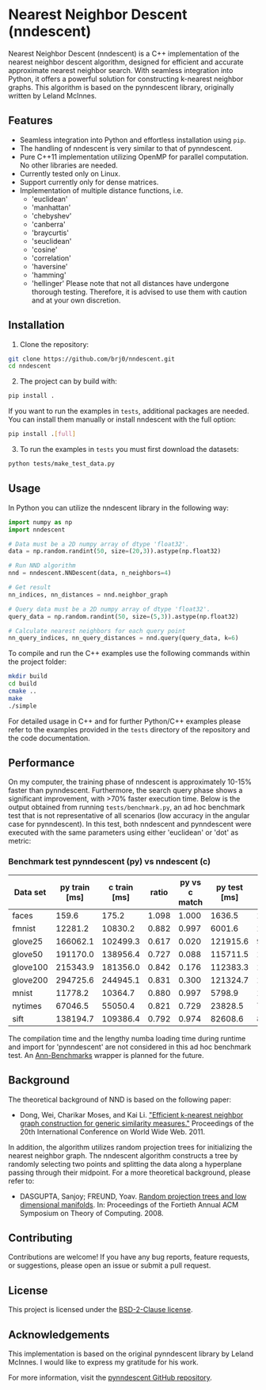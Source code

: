 # Nearest Neighbor Descent (nndescent)

Nearest Neighbor Descent (nndescent) is a C++ implementation of the nearest neighbor descent algorithm, designed for efficient and accurate approximate nearest neighbor search. With seamless integration into Python, it offers a powerful solution for constructing k-nearest neighbor graphs. This algorithm is based on the pynndescent library, originally written by Leland McInnes.


## Features

- Seamless integration into Python and effortless installation using `pip`.
- The handling of nndescent is very similar to that of pynndescent.
- Pure C++11 implementation utilizing OpenMP for parallel computation. No other libraries are needed.
- Currently tested only on Linux.
- Support currently only for dense matrices.
- Implementation of multiple distance functions, i.e.
    - 'euclidean'
    - 'manhattan'
    - 'chebyshev'
    - 'canberra'
    - 'braycurtis'
    - 'seuclidean'
    - 'cosine'
    - 'correlation'
    - 'haversine'
    - 'hamming'
    - 'hellinger'
Please note that not all distances have undergone thorough testing. Therefore, it is advised to use them with caution and at your own discretion.


## Installation

1. Clone the repository:

```sh
git clone https://github.com/brj0/nndescent.git
cd nndescent
```

2. The project can by build with:

```sh
pip install .
```

If you want to run the examples in `tests`, additional packages are needed. You can install them manually or install nndescent with the full option:

```sh
pip install .[full]
```

3. To run the examples in `tests` you must first download the datasets:

```sh
python tests/make_test_data.py
```


## Usage

In Python you can utilize the nndescent library in the following way:

```python
import numpy as np
import nndescent

# Data must be a 2D numpy array of dtype 'float32'.
data = np.random.randint(50, size=(20,3)).astype(np.float32)

# Run NND algorithm
nnd = nndescent.NNDescent(data, n_neighbors=4)

# Get result
nn_indices, nn_distances = nnd.neighbor_graph

# Query data must be a 2D numpy array of dtype 'float32'.
query_data = np.random.randint(50, size=(5,3)).astype(np.float32)

# Calculate nearest neighbors for each query point
nn_query_indices, nn_query_distances = nnd.query(query_data, k=6)
```

To compile and run the C++ examples use the following commands within the project folder:

```sh
mkdir build
cd build
cmake ..
make
./simple
```

For detailed usage in C++ and for further Python/C++ examples please refer to the examples provided in the `tests` directory of the repository and the code documentation.


## Performance

On my computer, the training phase of nndescent is approximately 10-15% faster than pynndescent. Furthermore, the search query phase shows a significant improvement, with >70% faster execution time. Below is the output obtained from running `tests/benchmark.py`, an ad hoc benchmark test that is not representative of all scenarios (low accuracy in the angular case for pynndescent). In this test, both nndescent and pynndescent were executed with the same parameters using either 'euclidean' or 'dot' as metric:


### Benchmark test pynndescent (py) vs nndescent (c)
Data set  | py train [ms] | c train [ms] | ratio | py vs c match | py test [ms] | c test [ms] | ratio | py accuracy | c accuracy
----------|---------------|--------------|-------|---------------|--------------|-------------|-------|-------------|-----------
faces     |         159.6 |        175.2 | 1.098 |         1.000 |       1636.5 |        17.5 | 0.011 |       1.000 |      0.999
fmnist    |       12281.2 |      10830.2 | 0.882 |         0.997 |       6001.6 |      1283.0 | 0.214 |       0.978 |      0.978
glove25   |      166062.1 |     102499.3 | 0.617 |         0.020 |     121915.6 |      9967.7 | 0.082 |       0.030 |      0.808
glove50   |      191170.0 |     138956.4 | 0.727 |         0.088 |     115711.5 |     10896.3 | 0.094 |       0.028 |      0.743
glove100  |      215343.9 |     181356.0 | 0.842 |         0.176 |     112383.3 |     12555.7 | 0.112 |       0.042 |      0.731
glove200  |      294725.6 |     244945.1 | 0.831 |         0.300 |     121324.7 |     18224.6 | 0.150 |       0.067 |      0.773
mnist     |       11778.2 |      10364.7 | 0.880 |         0.997 |       5798.9 |      1279.1 | 0.221 |       0.969 |      0.968
nytimes   |       67046.5 |      55050.4 | 0.821 |         0.729 |      23828.5 |      7320.4 | 0.307 |       0.546 |      0.810
sift      |      138194.7 |     109386.4 | 0.792 |         0.974 |      82608.6 |      8178.0 | 0.099 |       0.838 |      0.839

The compilation time and the lengthy numba loading time during runtime and import for 'pynndescent' are not considered in this ad hoc benchmark test. An [Ann-Benchmarks](https://github.com/erikbern/ann-benchmarks/tree/main) wrapper is planned for the future.


## Background

The theoretical background of NND is based on the following paper:

- Dong, Wei, Charikar Moses, and Kai Li. ["Efficient k-nearest neighbor graph construction for generic similarity measures."](https://www.cs.princeton.edu/cass/papers/www11.pdf) Proceedings of the 20th International Conference on World Wide Web. 2011.

In addition, the algorithm utilizes random projection trees for initializing
the nearest neighbor graph. The nndescent algorithm constructs a tree by
randomly selecting two points and splitting the data along a hyperplane passing
through their midpoint. For a more theoretical background, please refer to:

- DASGUPTA, Sanjoy; FREUND, Yoav. [Random projection trees and low dimensional manifolds](https://cseweb.ucsd.edu/~dasgupta/papers/rptree-stoc.pdf). In: Proceedings of the Fortieth Annual ACM Symposium on Theory of Computing. 2008.


## Contributing

Contributions are welcome! If you have any bug reports, feature requests, or suggestions, please open an issue or submit a pull request.


## License

This project is licensed under the [BSD-2-Clause license](LICENSE).


## Acknowledgements

This implementation is based on the original pynndescent library by Leland McInnes. I would like to express my gratitude for his work.

For more information, visit the [pynndescent GitHub repository](https://github.com/lmcinnes/pynndescent).


